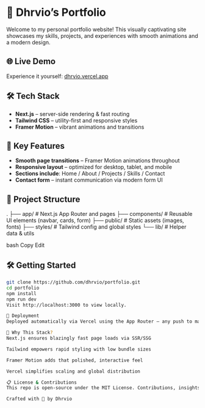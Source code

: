 # 🚀 Dhrvio’s Portfolio

Welcome to my personal portfolio website! This visually captivating site showcases my skills, projects, and experiences with smooth animations and a modern design.

## 🌐 Live Demo

Experience it yourself: [dhrvio.vercel.app](https://dhrvio.vercel.app/)

## 🛠️ Tech Stack

- **Next.js** – server-side rendering & fast routing  
- **Tailwind CSS** – utility-first and responsive styles  
- **Framer Motion** – vibrant animations and transitions  

## 🧩 Key Features

- **Smooth page transitions** – Framer Motion animations throughout  
- **Responsive layout** – optimized for desktop, tablet, and mobile  
- **Sections include**: Home / About / Projects / Skills / Contact  
- **Contact form** – instant communication via modern form UI  

## 📂 Project Structure

.
├── app/ # Next.js App Router and pages
├── components/ # Reusable UI elements (navbar, cards, form)
├── public/ # Static assets (images, fonts)
├── styles/ # Tailwind config and global styles
└── lib/ # Helper data & utils

bash
Copy
Edit

## 🛠️ Getting Started

```bash
git clone https://github.com/dhrvio/portfolio.git
cd portfolio
npm install
npm run dev
Visit http://localhost:3000 to view locally.

🚢 Deployment
Deployed automatically via Vercel using the App Router — any push to main or master branch triggers redeployment.

🌟 Why This Stack?
Next.js ensures blazingly fast page loads via SSR/SSG

Tailwind empowers rapid styling with low bundle sizes

Framer Motion adds that polished, interactive feel

Vercel simplifies scaling and global distribution

📋 License & Contributions
This repo is open‑source under the MIT License. Contributions, insights, or design suggestions are warmly welcome!

Crafted with 💜 by Dhrvio